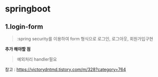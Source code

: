 # springboot

## 1.login-form  

 
> :spring security를 이용하여 form 형식으로 로그인, 로그아웃, 회원가입구현
 
 **추가 해야할 점**  
	
> 예외처리 handler필요  

참고 : https://victorydntmd.tistory.com/m/328?category=764  


